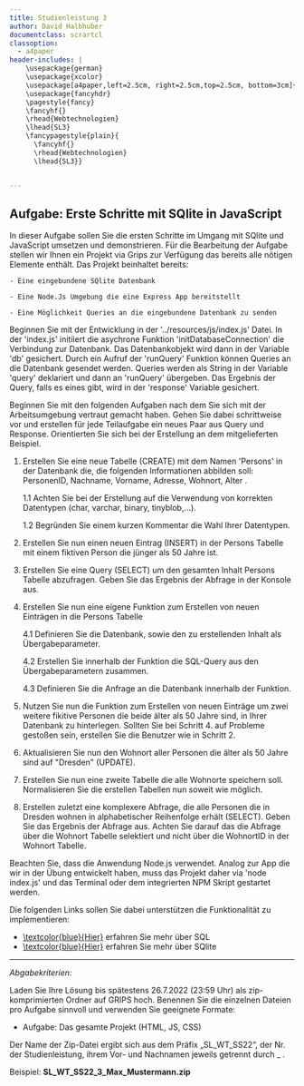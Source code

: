 ```yaml
---
title: Studienleistung 3
author: David Halbhuber
documentclass: scrartcl
classoption:
  - a4paper
header-includes: |
    \usepackage{german}
	\usepackage{xcolor} 
    \usepackage[a4paper,left=2.5cm, right=2.5cm,top=2.5cm, bottom=3cm]{geometry}
    \usepackage{fancyhdr}
    \pagestyle{fancy}
    \fancyhf{}
    \rhead{Webtechnologien}
    \lhead{SL3}
    \fancypagestyle{plain}{
      \fancyhf{}
      \rhead{Webtechnologien}
      \lhead{SL3}}


---
```




## Aufgabe: Erste Schritte mit SQlite in JavaScript 

In dieser Aufgabe sollen Sie die ersten Schritte im Umgang mit SQlite und JavaScript umsetzen und demonstrieren. 
Für die Bearbeitung der Aufgabe stellen wir Ihnen ein Projekt via Grips zur Verfügung das bereits alle nötigen Elemente enthält. 
Das Projekt beinhaltet bereits: 

	- Eine eingebundene SQlite Datenbank 
	
	- Eine Node.Js Umgebung die eine Express App bereitstellt
	
	- Eine Möglichkeit Queries an die eingebundene Datenbank zu senden 
	

Beginnen Sie mit der Entwicklung in der '../resources/js/index.js' Datei. In der 'index.js' initiiert die asychrone Funktion 'initDatabaseConnection' die Verbindung zur Datenbank. Das Datenbankobjekt wird dann in der Variable 'db' gesichert. Durch ein Aufruf der 'runQuery' Funktion können Queries an die Datenbank gesendet werden. Queries werden als String in der Variable 'query' deklariert und dann an 'runQuery' übergeben. Das Ergebnis der Query, falls es eines gibt, wird in der 'response' Variable gesichert. 

Beginnen Sie mit den folgenden Aufgaben nach dem Sie sich mit der Arbeitsumgebung vertraut gemacht haben. Gehen Sie dabei schrittweise vor und erstellen für jede Teilaufgabe ein neues Paar aus Query und Response. Orientierten Sie sich bei der Erstellung an dem mitgelieferten Beispiel.  

1. Erstellen Sie eine neue Tabelle (CREATE) mit dem Namen 'Persons' in der Datenbank die, die folgenden Informationen abbilden soll: PersonenID, Nachname, Vorname, 		Adresse, Wohnort, Alter .

	1.1 Achten Sie bei der Erstellung auf die Verwendung von korrekten Datentypen (char, varchar, binary, tinyblob,...). 
	
	1.2 Begründen Sie einem kurzen Kommentar die Wahl Ihrer Datentypen. 
		
2. Erstellen Sie nun einen neuen Eintrag (INSERT) in der Persons Tabelle mit einem fiktiven Person die jünger als 50 Jahre ist.
	
3. Erstellen Sie eine Query (SELECT) um den gesamten Inhalt Persons Tabelle abzufragen. Geben Sie das Ergebnis der Abfrage in der Konsole aus.  
	
4. Erstellen Sie nun eine eigene Funktion zum Erstellen von neuen Einträgen in die Persons Tabelle

	4.1 Definieren Sie die Datenbank, sowie den zu erstellenden Inhalt als Übergabeparameter. 
	
	4.2 Erstellen Sie innerhalb der Funktion die SQL-Query aus den Übergabeparametern zusammen. 
	
	4.3 Definieren Sie die Anfrage an die Datenbank innerhalb der Funktion. 
	
5. Nutzen Sie nun die Funktion zum Erstellen von neuen Einträge um zwei weitere fikitive Personen die beide älter als 50 Jahre sind, in Ihrer Datenbank zu hinterlegen. Sollten Sie bei Schritt 4. auf Probleme gestoßen sein, erstellen Sie die Benutzer wie in Schritt 2. 

6. Aktualisieren Sie nun den Wohnort aller Personen die älter als 50 Jahre sind auf "Dresden" (UPDATE). 

7. Erstellen Sie nun eine zweite Tabelle die alle Wohnorte speichern soll. Normalisieren Sie die erstellen Tabellen nun soweit wie möglich. 

8. Erstellen zuletzt eine komplexere Abfrage, die alle Personen die in Dresden wohnen in alphabetischer Reihenfolge erhält (SELECT). Geben Sie das Ergebnis der Abfrage aus. Achten Sie darauf das die Abfrage über die Wohnort Tabelle selektiert und nicht über die WohnortID in der Wohnort Tabelle. 


Beachten Sie, dass die Anwendung Node.js verwendet. Analog zur App die wir in der Übung entwickelt haben, muss das Projekt daher via 'node index.js' und das Terminal oder dem integrierten NPM Skript gestartet werden. 


Die folgenden Links sollen Sie dabei unterstützen die Funktionalität zu implementieren:

- [\textcolor{blue}{Hier}]([https://www.chartjs.org/](https://www.w3schools.com/sql/sql_create_db.asp)) erfahren Sie mehr über SQL
- [\textcolor{blue}{Hier}]([https://developer.mozilla.org/en-US/docs/Web/API/Fetch_API](https://www.sqlite.org/docs.html)) erfahren Sie mehr über SQlite


------

*Abgabekriterien:*

Laden Sie Ihre Lösung bis spätestens 26.7.2022 (23:59 Uhr) als zip-komprimierten Ordner auf GRIPS hoch.  Benennen Sie die einzelnen Dateien pro Aufgabe sinnvoll und verwenden Sie geeignete Formate:

- Aufgabe: Das gesamte Projekt (HTML, JS, CSS)

Der Name der Zip-Datei ergibt sich aus dem Präfix „SL_WT_SS22“, der Nr. der Studienleistung, ihrem Vor- und Nachnamen jeweils getrennt durch _ .

 

Beispiel: **SL_WT_SS22_3_Max_Mustermann.zip**

